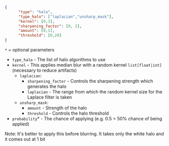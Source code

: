 ```json
{
      "type": "halo",
      "type_halo": ["laplacian","unsharp_mask"],
      "kernel": [0,3],
      "sharpening_factor": [0, 2],
      "amount": [0,1],
      "threshold": [0,20]
}    
```
`*` = optional parameters

- `type_halo` - The list of halo algorithms to use
- `kernel` - This applies median blur with a random kernel `list[float|int]` (necessary to reduce artifacts)
  - `laplacian`:
    - `sharpening_factor` - Controls the sharpening strength which generates the halo
    - `laplacian` - The range from which the random kernel size for the Laplace filter is taken
  - `unsharp_mask`:
    - `amount` - Strength of the halo
    - `threshold` - Controls the halo threshold
- `probability`* - The chance of applying (e.g. 0.5 = 50% chance of being applied)

Note: It's better to apply this before blurring. It takes only the white halo and it comes out at 1 bit
